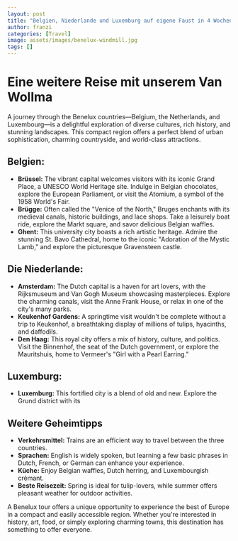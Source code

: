 ```yaml
---
layout: post
title: "Belgien, Niederlande und Luxemburg auf eigene Faust in 4 Wochen"
author: franzi
categories: [Travel]
image: assets/images/benelux-windmill.jpg
tags: []
---
```


# Eine weitere Reise mit unserem Van Wollma

A journey through the Benelux countries—Belgium, the Netherlands, and Luxembourg—is a delightful exploration of diverse cultures, rich history, and stunning landscapes. This compact region offers a perfect blend of urban sophistication, charming countryside, and world-class attractions.

## Belgien:

* **Brüssel:** The vibrant capital welcomes visitors with its iconic Grand Place, a UNESCO World Heritage site. Indulge in Belgian chocolates, explore the European Parliament, or visit the Atomium, a symbol of the 1958 World's Fair.
* **Brügge:** Often called the "Venice of the North," Bruges enchants with its medieval canals, historic buildings, and lace shops. Take a leisurely boat ride, explore the Markt square, and savor delicious Belgian waffles.
* **Ghent:** This university city boasts a rich artistic heritage. Admire the stunning St. Bavo Cathedral, home to the iconic "Adoration of the Mystic Lamb," and explore the picturesque Gravensteen castle.

## Die Niederlande:

* **Amsterdam:** The Dutch capital is a haven for art lovers, with the Rijksmuseum and Van Gogh Museum showcasing masterpieces. Explore the charming canals, visit the Anne Frank House, or relax in one of the city's many parks.
* **Keukenhof Gardens:** A springtime visit wouldn't be complete without a trip to Keukenhof, a breathtaking display of millions of tulips, hyacinths, and daffodils.
* **Den Haag:** This royal city offers a mix of history, culture, and politics. Visit the Binnenhof, the seat of the Dutch government, or explore the Mauritshuis, home to Vermeer's "Girl with a Pearl Earring."

## Luxemburg:

* **Luxemburg:** This fortified city is a blend of old and new. Explore the Grund district with its 

## Weitere Geheimtipps

* **Verkehrsmittel:** Trains are an efficient way to travel between the three countries.
* **Sprachen:** English is widely spoken, but learning a few basic phrases in Dutch, French, or German can enhance your experience.
* **Küche:** Enjoy Belgian waffles, Dutch herring, and Luxembourgish crémant.
* **Beste Reisezeit:** Spring is ideal for tulip-lovers, while summer offers pleasant weather for outdoor activities.

A Benelux tour offers a unique opportunity to experience the best of Europe in a compact and easily accessible region. Whether you're interested in history, art, food, or simply exploring charming towns, this destination has something to offer everyone.
 